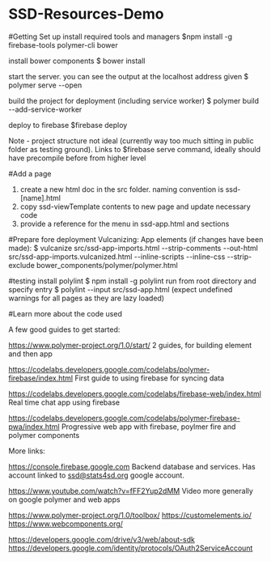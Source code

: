 # SSD-Resources-Demo
#Getting Set up
install required tools and managers
$npm install -g firebase-tools polymer-cli bower

install bower components
$ bower install

start the server. you can see the output at the localhost address given
$ polymer serve --open

build the project for deployment (including service worker)
$ polymer build --add-service-worker

deploy to firebase
$firebase deploy

Note - project structure not ideal (currently way too much sitting in public folder as testing ground).
Links to $firebase serve command, ideally should have precompile before from higher level

#Add a page
1. create a new html doc in the src folder. naming convention is ssd-[name].html
2. copy ssd-viewTemplate contents to new page and update necessary code
3. provide a reference for the menu in ssd-app.html <iron-pages> and <iron-selector> sections

#Prepare fore deployment
Vulcanizing:
App elements (if changes have been made):
$ vulcanize src/ssd-app-imports.html --strip-comments --out-html src/ssd-app-imports.vulcanized.html --inline-scripts --inline-css --strip-exclude bower_components/polymer/polymer.html

#testing
install polylint
$ npm install -g polylint
run from root directory and specify entry
$ polylint --input src/ssd-app.html
(expect undefined warnings for all pages as they are lazy loaded)

#Learn more about the code used

A few good guides to get started:

https://www.polymer-project.org/1.0/start/ 
2 guides, for building element and then app

https://codelabs.developers.google.com/codelabs/polymer-firebase/index.html 
First guide to using firebase for syncing data

https://codelabs.developers.google.com/codelabs/firebase-web/index.html 
Real time chat app using firebase

https://codelabs.developers.google.com/codelabs/polymer-firebase-pwa/index.html 
Progressive web app with firebase, poylmer fire and polymer components


More links:

https://console.firebase.google.com 
Backend database and services. Has account linked to ssd@stats4sd.org google account.

https://www.youtube.com/watch?v=fFF2Yup2dMM
Video more generally on google polymer and web apps

https://www.polymer-project.org/1.0/toolbox/ 
https://customelements.io/
https://www.webcomponents.org/ 

https://developers.google.com/drive/v3/web/about-sdk 
https://developers.google.com/identity/protocols/OAuth2ServiceAccount




